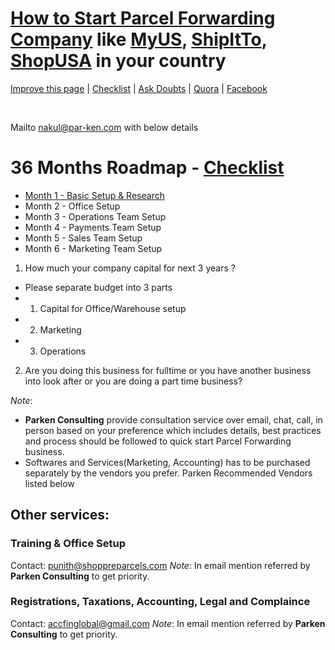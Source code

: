 # [How to Start Parcel Forwarding Company](https://www.parkenconsulting.com/guide/how-to-start-parcel-forwarding-company-like-myus-or-ship-it-to-or-shop-usa) like [MyUS](https://www.myus.com/), [ShipItTo](https://www.shipito.com/en/), [ShopUSA](https://www.shopusa.com/) in your country

[Improve this page](https://github.com/Parken-Consulting/parkenconsulting.com/edit/master/docs/guide/how-to-start-parcel-forwarding-company-like-myus-or-ship-it-to-or-shop-usa/README.md) | [Checklist](http://checkli.com/s/5e16cc7495532) | [Ask Doubts](https://github.com/Parken-Consulting/parkenconsulting.com/issues) | [Quora](https://www.quora.com/unanswered/How-do-I-start-a-parcel-forwarding-company-like-MyUS-ShipItTo-and-ShopUSA-in-my-country) | [Facebook](https://www.facebook.com/pg/parkenconsulting/services/?service_id=2727864827252036)

<br>
<social-share
  :networks="['twitter', 'facebook']"
  :tags="['ParcelForwarding', 'GoGlobal', 'ParkenConsulting', 'MyUS']"
/>

Mailto [nakul@par-ken.com](mailto:nakul@par-ken.com) with below details


# 36 Months Roadmap - [Checklist](http://checkli.com/s/5e16cc7495532) 

- [Month 1 - Basic Setup & Research](https://www.parkenconsulting.com/guide/how-to-start-parcel-forwarding-company-like-myus-or-ship-it-to-or-shop-usa/first-year/month-1-basic-research.html)
- Month 2 - Office Setup
- Month 3 - Operations Team Setup
- Month 4 - Payments Team Setup
- Month 5 - Sales Team Setup
- Month 6 - Marketing Team Setup



1. How much your company capital for next 3 years ?
  - Please separate budget into 3 parts 
  - 1. Capital for Office/Warehouse setup
  - 2. Marketing
  - 3. Operations
2. Are you doing this business for fulltime or you have another business into look after or you are doing a part time business?

_Note_: 
- **Parken Consulting** provide consultation service over email, chat, call, in person based on your preference which includes details, best practices and process should be followed to quick start Parcel Forwarding business. 
- Softwares and Services(Marketing, Accounting) has to be purchased separately by the vendors you prefer. Parken Recommended Vendors listed below


## Other services:

### Training & Office Setup

Contact: [punith@shoppreparcels.com](mailto:punith@shoppreparcels.com)
_Note_: In email mention referred by **Parken Consulting** to get priority.

### Registrations, Taxations, Accounting, Legal and Complaince

Contact: [accfinglobal@gmail.com](mailto:accfinglobal@gmail.com)
_Note_: In email mention referred by **Parken Consulting** to get priority.
